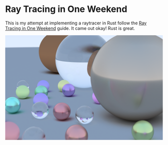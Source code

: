 # Ray Tracing in One Weekend

This is my attempt at implementing a raytracer in Rust follow the [Ray Tracing in One Weekend](https://raytracing.github.io/books/RayTracingInOneWeekend.html) guide. It came out okay! Rust is great.

![final output](final.png)
